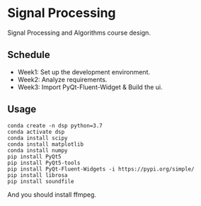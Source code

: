 # Signal Processing
Signal Processing and Algorithms course design.

## Schedule
- Week1: Set up the development environment.
- Week2: Analyze requirements.
- Week3: Import PyQt-Fluent-Widget & Build the ui.

## Usage

```shell
conda create -n dsp python=3.7
conda activate dsp
conda install scipy
conda install matplotlib
conda install numpy
pip install PyQt5
pip install PyQt5-tools
pip install PyQt-Fluent-Widgets -i https://pypi.org/simple/
pip install librosa
pip install soundfile
```

And you should install ffmpeg.